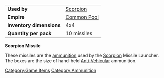 |                          |                                       |
|--------------------------|---------------------------------------|
| **Used by**              | [Scorpion](Scorpion "wikilink")       |
| **Empire**               | [Common Pool](Common_Pool "wikilink") |
| **Inventory dimensions** | 4x4                                   |
| **Quantity per pack**    | 10 missiles                           |

**Scorpion Missile**

These missiles are the [ammunition](ammunition "wikilink") used by the
[Scorpion](Scorpion "wikilink") Missile Launcher. The boxes are the size
of hand-held [Anti-Vehicular](Anti-Vehicular "wikilink") ammunition.

[Category:Game Items](Category:Game_Items "wikilink")
[Category:Ammunition](Category:Ammunition "wikilink")